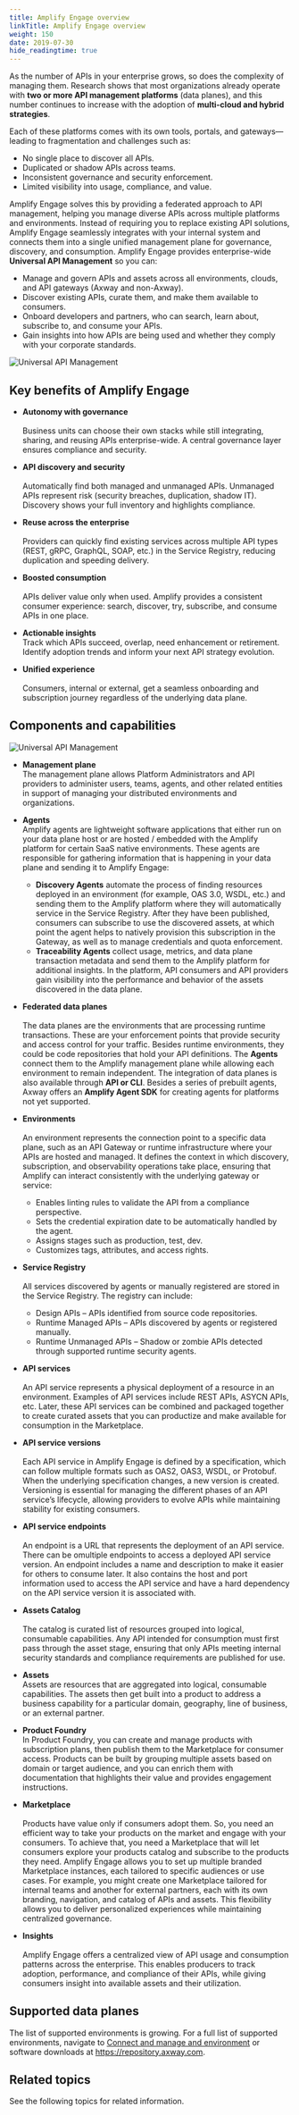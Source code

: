 ```yaml
---
title: Amplify Engage overview
linkTitle: Amplify Engage overview
weight: 150
date: 2019-07-30
hide_readingtime: true
---
```


As the number of APIs in your enterprise grows, so does the complexity of managing them. Research shows that most organizations already operate with **two or more API management platforms** (data planes), and this number continues to increase with the adoption of **multi-cloud and hybrid strategies**.

Each of these platforms comes with its own tools, portals, and gateways—leading to fragmentation and challenges such as:

* No single place to discover all APIs.
* Duplicated or shadow APIs across teams.
* Inconsistent governance and security enforcement.
* Limited visibility into usage, compliance, and value.
  
Amplify Engage solves this by providing a federated approach to API management, helping you manage diverse APIs across multiple platforms and environments. Instead of requiring you to replace existing API solutions, Amplify Engage seamlessly integrates with your internal system and connects them into a single unified management plane for governance, discovery, and consumption. Amplify Engage provides enterprise-wide **Universal API Management** so you can: 

* Manage and govern APIs and assets across all environments, clouds, and API gateways (Axway and non-Axway).
* Discover existing APIs, curate them, and make them available to consumers.
* Onboard developers and partners, who can search, learn about, subscribe to, and consume your APIs.
* Gain insights into how APIs are being used and whether they comply with your corporate standards.

![Universal API Management ](/Images/Overview/universal_api_management.png)

## Key benefits of Amplify Engage

* **Autonomy with governance**</br>  
Business units can choose their own stacks while still integrating, sharing, and reusing APIs enterprise-wide. A central governance layer ensures compliance and security.

* **API discovery and security**</br>  
Automatically find both managed and unmanaged APIs. Unmanaged APIs represent risk (security breaches, duplication, shadow IT). Discovery shows your full inventory and highlights compliance.

* **Reuse across the enterprise**</br>  
Providers can quickly find existing services across multiple API types (REST, gRPC, GraphQL, SOAP, etc.) in the Service Registry, reducing duplication and speeding delivery.

* **Boosted consumption**</br>  
APIs deliver value only when used. Amplify provides a consistent consumer experience: search, discover, try, subscribe, and consume APIs in one place.

* **Actionable insights**</br>
Track which APIs succeed, overlap, need enhancement or retirement. Identify adoption trends and inform your next API strategy evolution.

* **Unified experience**</br>  
Consumers, internal or external, get a seamless onboarding and subscription journey regardless of the underlying data plane.

## Components and capabilities

![Universal API Management ](/Images/Overview/amplify_platform_overview.png)

* **Management plane**</br>
The management plane allows Platform Administrators and API providers to administer users, teams, agents, and other related entities in support of managing your distributed environments and organizations.

* **Agents**</br>
Amplify agents are lightweight software applications that either run on your data plane host or are hosted / embedded with the Amplify platform for certain SaaS native environments. These agents are responsible for gathering information that is happening in your data plane and sending it to Amplify Engage:
  
    * **Discovery Agents** automate the process of finding resources deployed in an environment (for example, OAS 3.0, WSDL, etc.) and sending them to the Amplify platform where they will automatically service in the Service Registry. After they have been published, consumers can subscribe to use the discovered assets, at which point the agent helps to natively provision this subscription in the Gateway, as well as to manage credentials and quota enforcement.
    * **Traceability Agents** collect usage, metrics, and data plane transaction metadata and send them to the Amplify platform for additional insights. In the platform, API consumers and API providers gain visibility into the performance and behavior of the assets discovered in the data plane.

* **Federated data planes**</br>  
The data planes are the environments that are processing runtime transactions. These are your enforcement points that provide security and access control for your traffic. Besides runtime environments, they could be code repositories that hold your API definitions. The **Agents** connect them to the Amplify management plane while allowing each environment to remain independent. The integration of data planes is also available through **API or CLI**. Besides a series of prebuilt agents, Axway offers an **Amplify Agent SDK** for creating agents for platforms not yet supported.

* **Environments**</br>  
An environment represents the connection point to a specific data plane, such as an API Gateway or runtime infrastructure where your APIs are hosted and managed. It defines the context in which discovery, subscription, and observability operations take place, ensuring that Amplify can interact consistently with the underlying gateway or service:

    * Enables linting rules to validate the API from a compliance perspective.
    * Sets the credential expiration date to be automatically handled by the agent.
    * Assigns stages such as production, test, dev.
    * Customizes tags, attributes, and access rights.

* **Service Registry**</br>  
All services discovered by agents or manually registered are stored in the Service Registry. The registry can include:

    * Design APIs – APIs identified from source code repositories.
    * Runtime Managed APIs – APIs discovered by agents or registered manually.
    * Runtime Unmanaged APIs – Shadow or zombie APIs detected through supported runtime security agents.​

* **API services**</br>  
An API service represents a physical deployment of a resource in an environment. Examples of API services include REST APIs, ASYCN APIs, etc. Later, these API services can be combined and packaged together to create curated assets that you can productize and make available for consumption in the Marketplace.

* **API service versions**</br>  
Each API service in Amplify Engage is defined by a specification, which can follow multiple formats such as OAS2, OAS3, WSDL, or Protobuf. When the underlying specification changes, a new version is created. Versioning is essential for managing the different phases of an API service’s lifecycle, allowing providers to evolve APIs while maintaining stability for existing consumers.

* **API service endpoints**</br>  
An endpoint is a URL that represents the deployment of an API service. There can be omultiple endpoints to access a deployed API service version. An endpoint includes a name and description to make it easier for others to consume later. It also contains the host and port information used to access the API service and have a hard dependency on the API service version it is associated with.

* **Assets Catalog**</br>  
  The catalog is curated list of resources grouped into logical, consumable capabilities. Any API intended for consumption must first pass through the asset stage, ensuring that only APIs meeting internal security standards and compliance requirements are published for use.

* **Assets**</br>
  Assets are resources that are aggregated into logical, consumable capabilities. The assets then get built into a product to address a business capability for a particular domain, geography, line of business, or an external partner.
  
* **Product Foundry**</br>
In Product Foundry, you can create and manage products with subscription plans, then publish them to the Marketplace for consumer access. Products can be built by grouping multiple assets based on domain or target audience, and you can enrich them with documentation that highlights their value and provides engagement instructions.
  
* **Marketplace**</br>  
Products have value only if consumers adopt them. So, you need an efficient way to take your products on the market and engage with your consumers. To achieve that, you need a Marketplace that will let consumers explore your products catalog and subscribe to the products they need. Amplify Engage allows you to set up multiple branded Marketplace instances, each tailored to specific audiences or use cases. For example, you might create one Marketplace tailored for internal teams and another for external partners, each with its own branding, navigation, and catalog of APIs and assets. This flexibility allows you to deliver personalized experiences while maintaining centralized governance.
  
* **Insights**</br>  
Amplify Engage offers a centralized view of API usage and consumption patterns across the enterprise. This enables producers to track adoption, performance, and compliance of their APIs, while giving consumers insight into available assets and their utilization.

## Supported data planes

The list of supported environments is growing. For a full list of supported environments, navigate to  [Connect and manage and environment]([https:/platform.axway.com/](/docs/connect_manage_environ)) or software downloads at <https://repository.axway.com>.

## Related topics

See the following topics for related information.
